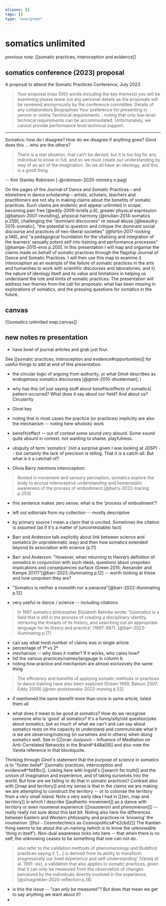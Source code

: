 ```yaml
---
aliases: []
tags: []
type: "evergreen"
---
```


# somatics unlimited

_previous note:_ [[somatic practices, interoception and evidence]]

## somatics conference (2023) proposal
A proposal to attend the Somatic Practices Conference, July 2023

>Your proposal (max 500) words including the key theme(s) you will be examining please leave out any personal details as the proposals will be reviewed anonymously by the conference committee.
>Details of any collaborators
>Biographies
>Your preference for presenting in person or online
>Technical requirements - noting that only low-level technical requirements can be accommodated. Unfortunately, we cannot provide performance level technical support.

--- 

Somatics: how do I disagree? How do we disagree if anything goes? Ginot does this ... who are the others? 

> 	There is a real situation, that can't be denied, but it is too big for any individual to know in full, and so we must create our understanding by way of an act of the imagination. So we all have an ideology, and this is a good thing. 

-- Kim Stanley Robinson [-@robinson-2020-ministry n.pag]

On the pages of the Journal of Dance and Somatic Practices – and elsewhere in dance scholarship – artists, scholars, teachers and practitioners are not shy in making claims about the benefits of somatic practices. Such claims are endemic and appear unlimited in scope: becoming pain free [@eddy-2009-briefa p.6], greater physical expression [@batson-2007-revisiting], physical harmony  [@mullan-2014-somatics p.259], challenging the "dominant discourses" re sexual abuse [@beaudry-2015-somatic], "the potential to question and critique the dominant social discourse and practices of neo-liberal societies" [@fortin-2017-looking p.146], and "a pedagogical foundation for the vitalising and integration of the learners’ sexually potent self into training and performance processes" [@kampe-2015-eros p.200]. In this presentation I will map and organise the claims made on behalf of somatic practices through the flagship Journal of Dance and Somatic Practices. I will then use this map to examine i) _interoception_ as an example of the failure of somatic practices in the arts and humanities to work with scientific discourses and laboratories; and ii) the nature of ideology itself and its value and limitations in helping us understand the role and limits of somatic practices. The presentation will address two themes from the call for proposals: what has been missing in explorations of somatics, and the pressing questions for somatics in the future.

## canvas 

![[somatics unlimited map.canvas]]


## new notes re presentation

- have bowl of journal articles and grab just four. 

See [[somatic practices, interoception and evidence#opportunities]] for useful things to add at end of this presentation.

- the circular logic of arguing from authority, or what Ginot describes as endogenous somatics discourses [@ginot-2010-shusterman]; i

- why has this (of just saying stuff about benefits/effects of somatics) pattern occurred? What does it say about our field? And about us? Circularity
- Ginot key
- noting that in most cases the practice (or practices) implicitly are also the mechanism -- noting here wholistic work
- benefit/effect -- out of context some sound very absurd. Some sound quite absurd in context. not wanting to shame. playfulness. 
- ubiquity of term 'somatics' (not a surprise given I was looking at JDSP) -- but certainly the lack of precision is telling. That it is a catch-all. But what is it a catchall of? 
- Olivia Barry mentions interoception: 
> Rooted in movement and sensory perception, somatics explore the body to accrue interoceptive understanding and homeostatic awareness of the process of embodiment.[@barry-2022-tracing p.253]
- this sentence makes zero sense. what is the 'process of embodiment'?
- left out editorials from my collection -- mostly descriptive

- by primary source I mean a claim that is uncited. Sometimes the citation is assumed (as if it's a matter of (uncontestable) fact)
- Barr and Anderson talk explicitly about link between science and somatics (in unproblematic way) and then how somatics extended beyond its association with science (p.11)
- Barr and Anderson: "However, when returning to Hanna’s definition of somatics in conjunction with such ideas, questions about unspoken implications and consequences surface (Green 2015; Alexander and Kampe 2017)"[@barr-2022-illuminating p.12] -- worth looking at these and how unspoken they are?
- "Somatics is neither a monolith nor a panacea"[@barr-2022-illuminating p.12] 
- very useful re dance / science -- including citations

> In 1997 somatics philosopher Elizabeth Behnke wrote: ‘[s]omatics is a field that is still in the process of creating a disciplinary identity, retrieving the threads of its history, and searching out an appropriate language for its theory and practice’ (1997: 667). [@barr-2022-illuminating p.17] 
- can say what most number of claims was in single article
- percentage of 1º vs 2º
- mechanism -- why does it matter? If it works, who cares how? 
- list the various practices/names/langauge in column b
- noting how practice and mechanism are almost exclusively the same thing

> The efficiency and benefits of applying somatic methods or practices to dance training have also been explored (Green 1999; Batson 2007; Eddy 2009).[@sen-podstawska-2022-moving p.52] 

- if mentioned the same benefit more than once in same article, listed them all

- what does it mean to be good at somatics? How do we recognise someone who is 'good' at somatics? It's a funny/silly/old question/joke about somatics, but so much of what we can't and can say about somatics rests on the capacity to understand and communicate what it is we are observing/noticing (in ourselves and in others) when doing somatics well. See in [[Zoran Josipovic - Influence of Meditation on Anti-Correlated Networks in the Brain#^448a09]] and also note the Varela reference in that blockquote.

Thinking through Ginot's statement that the purpose of science in somatics is to "foster belief" [[somatic practices, interoception and evidence#^fd4fbc]]. Linking here with Ingold's [[search for truth]] and the unison of imagination and experience, and of taking ourselves into the world. But how are we failing to do that in somatic practices? Contrast also with [[map and territory]] and my sense is that in the claims we are making we are attempting to construct the territory -- or to colonise the territory from a very small island. Note a very early idea I had in [[zen, map and territory]] in which I describe [[authentic movement]] as a dance with territory or even noumenal experience ([[noumenon and phenomenon]]) -- really really not sure about this last bit. Noting also here the differences between Eastern and Western philosophy and practices re 'knowing' the noumenon: [[Hui - Cosmotechnics as Cosmopolitics#^e2cbd2]] The Kantian thing seems to be about the un-naming (which is to know the unknowable 'thing in itself'). Non-dual awareness ticks into here -- that when there is no self, the unknowing ceases to be something that one can not do. 


> also refer to the validation methods of phenomenology and Buddhist practices saying it ‘[...] is derived from its ability to transform progressively our lived experience and self-understanding’ (Varela et al. 1991: xix), a validation that also applies to somatic practices, given that it can only be measured from the observation of changes perceived by the individuals directly involved in the experience. [@silvagrebler-2020-reflection p.18]

- is this the issue -- "can only be measured"? But does that mean we get to say anything we want about it? 
- 